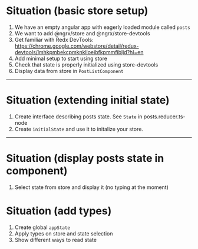 # Situation (basic store setup)

1. We have an empty angular app with eagerly loaded module called ```posts```
2. We want to add @ngrx/store and @ngrx/store-devtools
3. Get familiar with Redx DevTools: https://chrome.google.com/webstore/detail/redux-devtools/lmhkpmbekcpmknklioeibfkpmmfibljd?hl=en
4. Add minimal setup to start using store
5. Check that state is properly initialized using store-devtools
6. Display data from store in ```PostListComponent```

---

# Situation (extending initial state)

1. Create interface describing posts state. See ```State``` in posts.reducer.ts-node
2. Create ```initialState``` and use it to initalize your store.

---

# Situation (display posts state in component)

1. Select state from store and display it (no typing at the moment)

# Situation (add types)

1. Create global ```appState```
2. Apply types on store and state selection
3. Show different ways to read state
